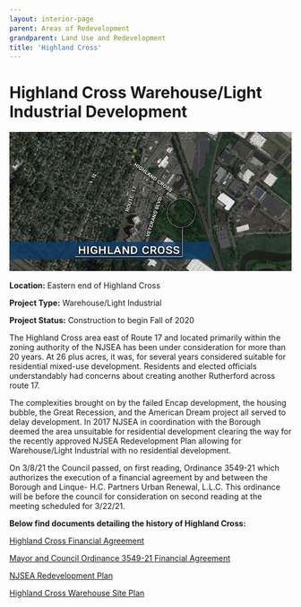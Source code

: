 ```yaml
---
layout: interior-page
parent: Areas of Redevelopment
grandparent: Land Use and Redevelopment
title: 'Highland Cross'
---
```


# Highland Cross Warehouse/Light Industrial Development

![Map of Highland Cross](highlandmap.jpg)

**Location:** Eastern end of Highland Cross

**Project Type:** Warehouse/Light Industrial

**Project Status:** Construction to begin Fall of 2020

The Highland Cross area east of Route 17 and located primarily within the zoning authority of the NJSEA has been under consideration for more than 20 years.  At 26 plus acres, it was, for several years considered suitable for residential mixed-use development. Residents and elected officials understandably had concerns about creating another Rutherford across route 17. 

The complexities brought on by the failed Encap development, the housing bubble, the Great Recession, and the American Dream project all served to delay development. In 2017 NJSEA in coordination with the Borough deemed the area unsuitable for residential development clearing the way for the recently approved NJSEA Redevelopment Plan allowing for Warehouse/Light Industrial with no residential development. 

On 3/8/21 the Council passed, on first reading, Ordinance 3549-21 which authorizes the execution of a financial agreement by and between the Borough and Linque- H.C. Partners Urban Renewal, L.L.C.  This ordinance will be before the council for consideration on second reading at the meeting scheduled for 3/22/21.

**Below find documents detailing the history of Highland Cross:**

[Highland Cross Financial Agreement](https://storage.googleapis.com/static.rutherford-nj.com/community-development/highland-cross/Highland%20Cross%20Financial%20Agreement.pdf)

[Mayor and Council Ordinance 3549-21 Financial Agreement](https://storage.googleapis.com/static.rutherford-nj.com/codes-ordinances/3549-21%20Highland%20Cross%20-%20%20Financial%20Agreement.pdf)

[NJSEA Redevelopment Plan](https://storage.googleapis.com/static.rutherford-nj.com/community-development/highland-cross/HC-redevelopment-jan-06-2020.pdf)

[Highland Cross Warehouse Site Plan](https://storage.googleapis.com/static.rutherford-nj.com/community-development/highland-cross/Site%20Plan%20Highland%20Cross%20Warehouse.pdf)


